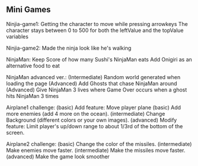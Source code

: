 ## Mini Games

Ninjia-game1:
Getting the character to move while pressing arrowkeys 
The character stays between 0 to 500 for both the leftValue and the topValue variables

Ninjia-game2:
Made the ninja look like he's walking

NinjaMan:
Keep Score of how many Sushi's NinjaMan eats
Add Onigiri as an alternative food to eat 

NinjaMan advanced ver.:
(Intermediate) Random world generated when loading the page
(Advanced) Add Ghosts that chase NinjaMan around
(Advanced) Give NinjaMan 3 lives where Game Over occurs when a ghost hits NinjaMan 3 times

Airplane1 challenge:
(basic) Add feature: Move player plane
(basic) Add more enemies (add 4 more on the ocean).
(intermediate) Change Background (different colors or your own images).
(advanced) Modify feature: Limit player's up/down range to about 1/3rd of the bottom of the screen.

Airplane2 challenge: 
(basic) Change the color of the missiles.
(intermediate) Make enemies move faster.
(intermediate) Make the missiles move faster.
(advanced) Make the game look smoother 
